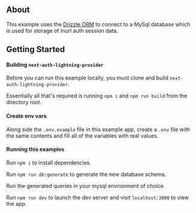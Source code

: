 ## About

This example uses the [Drizzle ORM](https://github.com/drizzle-team/drizzle-orm) to connect to a MySql database which is used for storage of lnurl auth session data.

## Getting Started

#### Building `next-auth-lightning-provider`

Before you can run this example locally, you must clone and build `next-auth-lightning-provider`.

Essentially all that's required is running `npm i` and `npm run build` from the directory root.

#### Create env vars

Along side the `.env.example` file in this example app, create a `.env` file with the same contents and fill all of the variables with real values.

#### Running this examples

Run `npm i` to install dependencies.

Run `npm run db:generate` to generate the new database schema.

Run the generated queries in your mysql environment of choice.

Run `npm run dev` to launch the dev server and visit `localhost:3000` to view the app.
